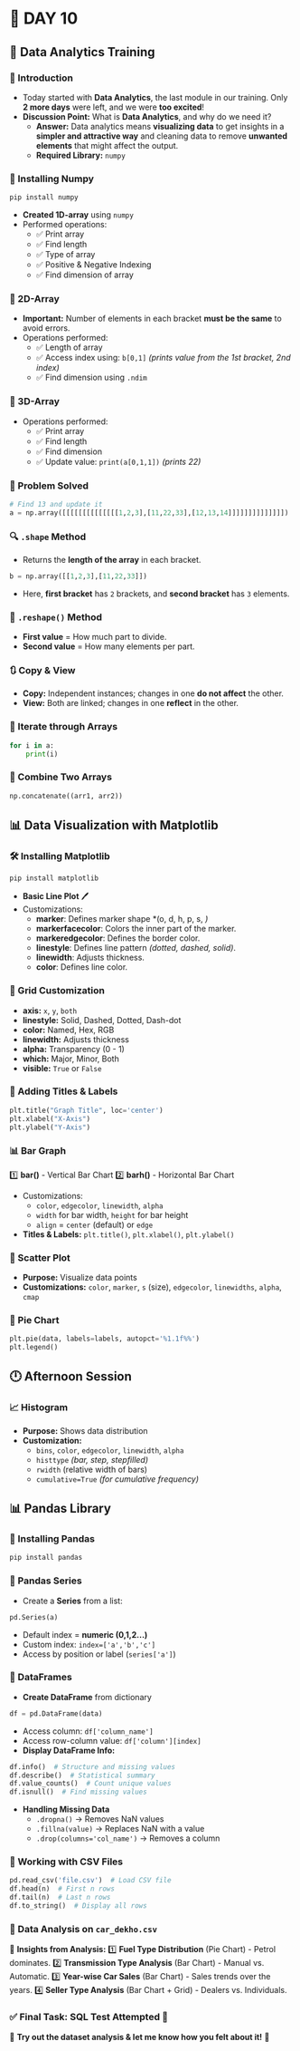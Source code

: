 # 📅 DAY 10

## 🎯 Data Analytics Training

### 🏁 Introduction
- Today started with **Data Analytics**, the last module in our training. Only **2 more days** were left, and we were **too excited**!
- **Discussion Point:** What is **Data Analytics**, and why do we need it?
  - **Answer:** Data analytics means **visualizing data** to get insights in a **simpler and attractive way** and cleaning data to remove **unwanted elements** that might affect the output.
  - **Required Library:** `numpy`

### 🔧 Installing Numpy
```bash
pip install numpy
```
- **Created 1D-array** using `numpy`
- Performed operations:
  - ✅ Print array
  - ✅ Find length
  - ✅ Type of array
  - ✅ Positive & Negative Indexing
  - ✅ Find dimension of array

### 🔹 2D-Array
- **Important:** Number of elements in each bracket **must be the same** to avoid errors.
- Operations performed:
  - ✅ Length of array
  - ✅ Access index using: `b[0,1]` *(prints value from the 1st bracket, 2nd index)*
  - ✅ Find dimension using `.ndim`

### 🔹 3D-Array
- Operations performed:
  - ✅ Print array
  - ✅ Find length
  - ✅ Find dimension
  - ✅ Update value: `print(a[0,1,1])` *(prints 22)*

### 🤔 Problem Solved
```python
# Find 13 and update it
a = np.array([[[[[[[[[[[[[[1,2,3],[11,22,33],[12,13,14]]]]]]]]]]]]]])
```

### 🔍 `.shape` Method
- Returns the **length of the array** in each bracket.
```python
b = np.array([[1,2,3],[11,22,33]])
```
- Here, **first bracket** has `2` brackets, and **second bracket** has `3` elements.

### 🔄 `.reshape()` Method
- **First value** = How much part to divide.
- **Second value** = How many elements per part.

### 🔃 Copy & View
- **Copy:** Independent instances; changes in one **do not affect** the other.
- **View:** Both are linked; changes in one **reflect** in the other.

### 🔁 Iterate through Arrays
```python
for i in a:
    print(i)
```

### 🔗 Combine Two Arrays
```python
np.concatenate((arr1, arr2))
```

## 📊 Data Visualization with Matplotlib
### 🛠 Installing Matplotlib
```bash
pip install matplotlib
```
- **Basic Line Plot** 🖊️
- Customizations:
  - **marker**: Defines marker shape *(o, d, h, p, s, *)*
  - **markerfacecolor**: Colors the inner part of the marker.
  - **markeredgecolor**: Defines the border color.
  - **linestyle**: Defines line pattern *(dotted, dashed, solid)*.
  - **linewidth**: Adjusts thickness.
  - **color**: Defines line color.

### 📏 Grid Customization
- **axis:** `x`, `y`, `both`
- **linestyle:** Solid, Dashed, Dotted, Dash-dot
- **color:** Named, Hex, RGB
- **linewidth:** Adjusts thickness
- **alpha:** Transparency (0 - 1)
- **which:** Major, Minor, Both
- **visible:** `True` or `False`

### 📌 Adding Titles & Labels
```python
plt.title("Graph Title", loc='center')
plt.xlabel("X-Axis")
plt.ylabel("Y-Axis")
```

### 📊 Bar Graph
1️⃣ **bar()** - Vertical Bar Chart
2️⃣ **barh()** - Horizontal Bar Chart
- Customizations:
  - `color`, `edgecolor`, `linewidth`, `alpha`
  - `width` for bar width, `height` for bar height
  - `align` = `center` (default) or `edge`
- **Titles & Labels:** `plt.title()`, `plt.xlabel()`, `plt.ylabel()`

### 🎯 Scatter Plot
- **Purpose:** Visualize data points
- **Customizations:** `color`, `marker`, `s` (size), `edgecolor`, `linewidths`, `alpha`, `cmap`

### 🥧 Pie Chart
```python
plt.pie(data, labels=labels, autopct='%1.1f%%')
plt.legend()
```

## 🕛 Afternoon Session
### 📈 Histogram
- **Purpose:** Shows data distribution
- **Customization:**
  - `bins`, `color`, `edgecolor`, `linewidth`, `alpha`
  - `histtype` *(bar, step, stepfilled)*
  - `rwidth` (relative width of bars)
  - `cumulative=True` *(for cumulative frequency)*

## 📊 Pandas Library
### 🔧 Installing Pandas
```bash
pip install pandas
```

### 🔹 Pandas Series
- Create a **Series** from a list:
```python
pd.Series(a)
```
- Default index = **numeric (0,1,2...)**
- Custom index: `index=['a','b','c']`
- Access by position or label (`series['a']`)

### 🔹 DataFrames
- **Create DataFrame** from dictionary
```python
df = pd.DataFrame(data)
```
- Access column: `df['column_name']`
- Access row-column value: `df['column'][index]`
- **Display DataFrame Info:**
```python
df.info()  # Structure and missing values
df.describe()  # Statistical summary
df.value_counts()  # Count unique values
df.isnull()  # Find missing values
```
- **Handling Missing Data**
  - `.dropna()` → Removes NaN values
  - `.fillna(value)` → Replaces NaN with a value
  - `.drop(columns='col_name')` → Removes a column

### 📑 Working with CSV Files
```python
pd.read_csv('file.csv')  # Load CSV file
df.head(n)  # First n rows
df.tail(n)  # Last n rows
df.to_string()  # Display all rows
```

### 🔎 Data Analysis on `car_dekho.csv`
📌 **Insights from Analysis:**
1️⃣ **Fuel Type Distribution** (Pie Chart) - Petrol dominates.
2️⃣ **Transmission Type Analysis** (Bar Chart) - Manual vs. Automatic.
3️⃣ **Year-wise Car Sales** (Bar Chart) - Sales trends over the years.
4️⃣ **Seller Type Analysis** (Bar Chart + Grid) - Dealers vs. Individuals.

### ✅ Final Task: SQL Test Attempted 🎯

📢 **Try out the dataset analysis & let me know how you felt about it!** 🚀

